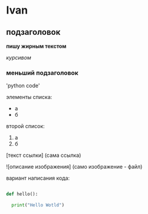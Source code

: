 # Ivan
## подзаголовок
**пишу жирным текстом**

*курсивом*

### меньший подзаголовок 

'python code'

элементы списка:
- а
- б

второй список:
1. а
2. б

[текст ссылки] (сама ссылка)

![описание изображения] (само изображение - файл)

вариант написания кода:

```python

def hello():
 
  print("Hello Wotld")

```
